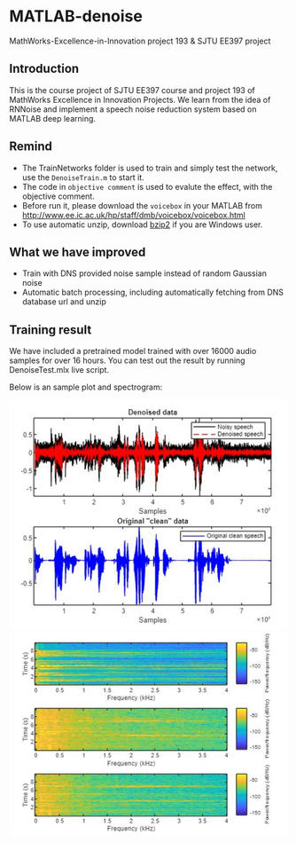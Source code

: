 # MATLAB-denoise
MathWorks-Excellence-in-Innovation project 193 & SJTU EE397 project
## Introduction
This is the course project of SJTU EE397 course and project 193 of MathWorks Excellence in Innovation Projects. We learn from the idea of RNNoise and implement a speech noise reduction system based on MATLAB deep learning.
## Remind
* The TrainNetworks folder is used to train and simply test the network, use the ```DenoiseTrain.m``` to start it.
* The code in ```objective comment``` is used to evalute the effect, with the objective comment.
* Before run it, please download the ```voicebox``` in your MATLAB from http://www.ee.ic.ac.uk/hp/staff/dmb/voicebox/voicebox.html
* To use automatic unzip, download [bzip2](https://www.sourceware.org/bzip2/) if you are Windows user.
## What we have improved
* Train with DNS provided noise sample instead of random Gaussian noise
* Automatic batch processing, including automatically fetching from DNS database url and unzip
## Training result
We have included a pretrained model trained with over 16000 audio samples for over 16 hours. You can test out the result by running DenoiseTest.mlx live script.

Below is an sample plot and spectrogram:

![](https://github.com/YilikaLoufoua/noise-suppression/blob/main/MATLAB-denoise/result1.JPG?raw=true)
![](https://github.com/YilikaLoufoua/noise-suppression/blob/main/MATLAB-denoise/result2.JPG?raw=true)
